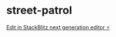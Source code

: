 # street-patrol

[Edit in StackBlitz next generation editor ⚡️](https://stackblitz.com/~/github.com/philanderson888/street-patrol)